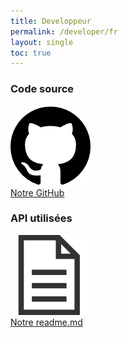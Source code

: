 ```yaml
---
title: Developpeur
permalink: /developer/fr
layout: single
toc: true
---
```


### Code source
<img src="../../assets/images/logo-github.png" alt="Logo GitHub"><br>
<a href="https://github.com/InteraactionGroup/AugCom">Notre GitHub</a>

### API utilisées
<img src="../../assets/images/file-text.png" alt="Logo fichier"><br>
<a href="https://github.com/InteraactionGroup/AugCom/blob/master/README.md">Notre readme.md</a>
